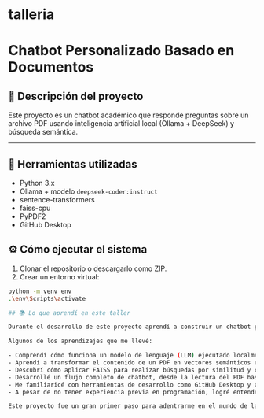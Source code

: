 # talleria
# Chatbot Personalizado Basado en Documentos

## 📄 Descripción del proyecto

Este proyecto es un chatbot académico que responde preguntas sobre un archivo PDF usando inteligencia artificial local (Ollama + DeepSeek) y búsqueda semántica.

---

## 🔧 Herramientas utilizadas

- Python 3.x
- Ollama + modelo `deepseek-coder:instruct`
- sentence-transformers
- faiss-cpu
- PyPDF2
- GitHub Desktop

## ⚙️ Cómo ejecutar el sistema

1. Clonar el repositorio o descargarlo como ZIP.
2. Crear un entorno virtual:

```bash
python -m venv env
.\env\Scripts\activate

## 📚 Lo que aprendí en este taller

Durante el desarrollo de este proyecto aprendí a construir un chatbot personalizado capaz de responder preguntas sobre el contenido de un documento PDF, usando inteligencia artificial local.

Algunos de los aprendizajes que me llevé:

- Comprendí cómo funciona un modelo de lenguaje (LLM) ejecutado localmente a través de herramientas como Ollama y DeepSeek.
- Aprendí a transformar el contenido de un PDF en vectores semánticos utilizando embeddings con la librería `sentence-transformers`.
- Descubrí cómo aplicar FAISS para realizar búsquedas por similitud y conectar preguntas con fragmentos relevantes del documento.
- Desarrollé un flujo completo de chatbot, desde la lectura del PDF hasta la interacción con el usuario.
- Me familiaricé con herramientas de desarrollo como GitHub Desktop y Cursor, y entendí la importancia de organizar un proyecto en repositorio.
- A pesar de no tener experiencia previa en programación, logré entender cómo se conectan las distintas piezas para que un chatbot funcione de forma autónoma y local.

Este proyecto fue un gran primer paso para adentrarme en el mundo de la inteligencia artificial aplicada y el desarrollo de soluciones personalizadas con Python.
